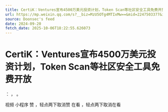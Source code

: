 ```yaml
---
title: CertiK：Ventures宣布4500万美元投资计划，Token Scan等社区安全工具免费开放
url: https://mp.weixin.qq.com/s?__biz=MzU5OTg4MTIxMw==&mid=2247503377&idx=1&sn=82482f53401e048333e072581f046162
source: Doonsec's feed
date: 2024-09-20
fetch_date: 2025-10-06T18:22:55.626073
---
```


# CertiK：Ventures宣布4500万美元投资计划，Token Scan等社区安全工具免费开放

：
，
。

视频
小程序
赞
，轻点两下取消赞
在看
，轻点两下取消在看